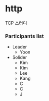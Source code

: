 # http
TCP 스터디

### Participants list

  - Leader
       - Yoon
  - Solider
       - Kim
       - Kim
       - Lee
       - Kang
       - C
       - C
       - J
